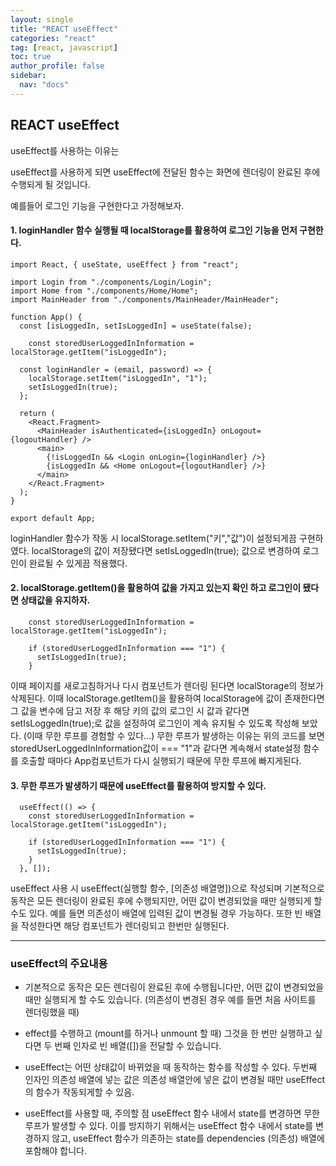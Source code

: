```yaml
---
layout: single
title: "REACT useEffect"
categories: "react"
tag: [react, javascript]
toc: true
author_profile: false
sidebar:
  nav: "docs"
---
```


## REACT useEffect

useEffect를 사용하는 이유는

useEffect를 사용하게 되면 useEffect에 전달된 함수는 화면에 렌더링이 완료된 후에 수행되게 될 것입니다.

예를들어 로그인 기능을 구현한다고 가정해보자.

#### 1. loginHandler 함수 실행될 때 localStorage를 활용하여 로그인 기능을 먼저 구현한다.

```
import React, { useState, useEffect } from "react";

import Login from "./components/Login/Login";
import Home from "./components/Home/Home";
import MainHeader from "./components/MainHeader/MainHeader";

function App() {
  const [isLoggedIn, setIsLoggedIn] = useState(false);

    const storedUserLoggedInInformation = localStorage.getItem("isLoggedIn");

  const loginHandler = (email, password) => {
    localStorage.setItem("isLoggedIn", "1");
    setIsLoggedIn(true);
  };

  return (
    <React.Fragment>
      <MainHeader isAuthenticated={isLoggedIn} onLogout={logoutHandler} />
      <main>
        {!isLoggedIn && <Login onLogin={loginHandler} />}
        {isLoggedIn && <Home onLogout={logoutHandler} />}
      </main>
    </React.Fragment>
  );
}

export default App;

```

loginHandler 함수가 작동 시 localStorage.setItem("키","값")이 설정되게끔 구현하였다.
localStorage의 값이 저장됐다면 setIsLoggedIn(true); 값으로 변경하여 로그인이 완료될 수 있게끔 적용했다.

#### 2. localStorage.getItem()을 활용하여 값을 가지고 있는지 확인 하고 로그인이 됐다면 상태값을 유지하자.

```
    const storedUserLoggedInInformation = localStorage.getItem("isLoggedIn");

    if (storedUserLoggedInInformation === "1") {
      setIsLoggedIn(true);
    }
```

이때 페이지를 새로고침하거나 다시 컴포넌트가 렌더링 된다면 localStorage의 정보가 삭제된다. 이때 localStorage.getItem()을 활용하여 localStorage에 값이 존재한다면 그 값을 변수에 담고 저장 후 해당 키의 값의 로그인 시 값과 같다면 setIsLoggedIn(true);로 값을 설정하여 로그인이 계속 유지될 수 있도록 작성해 보았다.
(이때 무한 루프를 경험할 수 있다...)
무한 루프가 발생하는 이유는 위의 코드를 보면 storedUserLoggedInInformation값이 === "1"과 같다면 계속해서 state설정 함수를 호출할 때마다 App컴포넌트가 다시 실행되기 때문에 무한 루프에 빠지게된다.

#### 3. 무한 루프가 발생하기 때문에 useEffect를 활용하여 방지할 수 있다.

```
  useEffect(() => {
    const storedUserLoggedInInformation = localStorage.getItem("isLoggedIn");

    if (storedUserLoggedInInformation === "1") {
      setIsLoggedIn(true);
    }
  }, []);
```

useEffect 사용 시 useEffect(실행할 함수, [의존성 배열명])으로 작성되며 기본적으로 동작은 모든 렌더링이 완료된 후에 수행되지만, 어떤 값이 변경되었을 때만 실행되게 할 수도 있다. 예를 들면 의존성이 배열에 입력된 값이 변경될 경우 가능하다. 또한 빈 배열을 작성한다면 해당 컴포넌트가 렌더링되고 한번만 실행된다.

----------------------------------------------------------

### useEffect의 주요내용

* 기본적으로 동작은 모든 렌더링이 완료된 후에 수행됩니다만, 어떤 값이 변경되었을 때만 실행되게 할 수도 있습니다.
(의존성이 변경된 경우 예를 들면 처음 사이트를 렌더링했을 때)

* effect를 수행하고 (mount를 하거나 unmount 할 때) 그것을 한 번만 실행하고 싶다면 두 번째 인자로 빈 배열([])을 전달할 수 있습니다.

* useEffect는 어떤 상태값이 바뀌었을 때 동작하는 함수를 작성할 수 있다.
두번째 인자인 의존성 배열에 넣는 값은 의존성 배열안에 넣은 값이 변경될 때만 useEffect의 함수가 작동되게할 수 있음.

* useEffect를 사용할 때, 주의할 점 useEffect 함수 내에서 state를 변경하면 무한 루프가 발생할 수 있다. 이를 방지하기 위해서는 useEffect 함수 내에서 state를 변경하지 않고, useEffect 함수가 의존하는 state를 dependencies (의존성) 배열에 포함해야 합니다.
